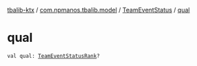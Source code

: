 [tbalib-ktx](../../index.md) / [com.npmanos.tbalib.model](../index.md) / [TeamEventStatus](index.md) / [qual](./qual.md)

# qual

`val qual: `[`TeamEventStatusRank`](../-team-event-status-rank/index.md)`?`